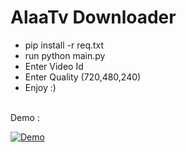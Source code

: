 # AlaaTv Downloader

 - pip install -r req.txt
 - run python main.py
 - Enter Video Id 
 - Enter Quality (720,480,240)
 - Enjoy :)
<br/>
Demo : 
<br/>

[![Demo ](https://s28.namasha.com/images/preview/7362019030-640x360.jpg)](https://www.namasha.com/v/ffnLM5sa)
